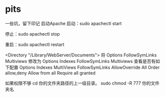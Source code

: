 # pits
一些坑，留下印记
启动Apache
启动：sudo apachectl start

停止：sudo apachectl stop

重启：sudo apachectl restart

<Directory "/Library/WebServer/Documents">
将 Options FollowSymLinks Multiviews 修改为 Options Indexes FollowSymLinks Multiviews
查看是否有如下配置
Options Indexes MultiViews FollowSymLinks
AllowOverride All
Order allow,deny
Allow from all
Require all granted

如果权限不够
cd 你的文件夹路径的上一级目录。
sudo chmod -R 777 你的文件夹名

